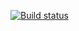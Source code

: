 [![Build status](https://ci.appveyor.com/api/projects/status/isiix4jgecmh4pn3?svg=true)](https://ci.appveyor.com/project/vladkor888/patterns2)
